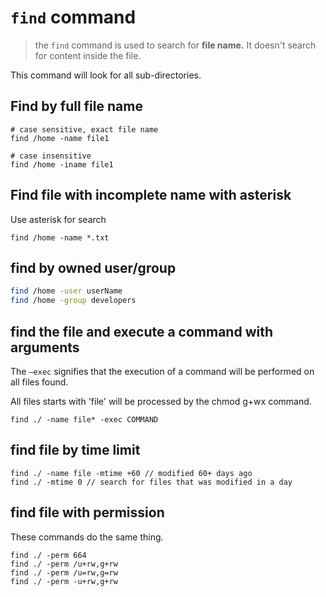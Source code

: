 # `find` command

> the `find` command is used to search for **file name.** It doesn't search for content inside the file.

This command will look for all sub-directories. 

## Find by full file name

```
# case sensitive, exact file name
find /home -name file1 

# case insensitive
find /home -iname file1
```

## Find file with incomplete name with asterisk

Use asterisk for search
```
find /home -name *.txt
```

## find by owned user/group

```bash
find /home -user userName
find /home -group developers
```

## find the file and execute a command with arguments

The `–exec` signifies that the execution of a command will be performed on all files found.  

All files starts with 'file' will be processed by the chmod g+wx command. 

```
find ./ -name file* -exec COMMAND
```

## find file by time limit
```
find ./ -name file -mtime +60 // modified 60+ days ago
find ./ -mtime 0 // search for files that was modified in a day
```

## find file with permission
These commands do the same thing.
```
find ./ -perm 664
find ./ -perm /u+rw,g+rw
find ./ -perm /u=rw,g=rw
find ./ -perm -u+rw,g+rw
```
